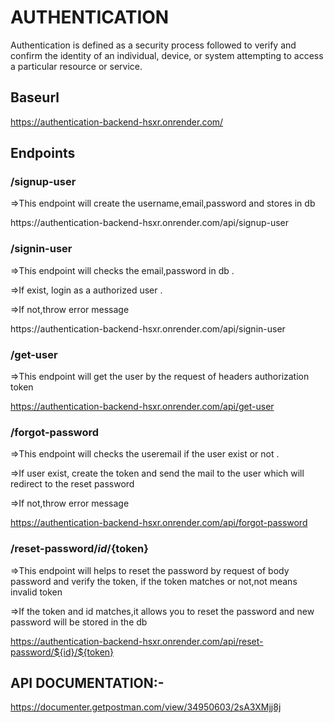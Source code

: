 # AUTHENTICATION

<p>Authentication is defined as a security process followed to verify and confirm the identity of an individual, device, or system attempting to access a particular resource or service.<p>

## Baseurl

https://authentication-backend-hsxr.onrender.com/

## Endpoints

### /signup-user

<p>=>This endpoint will create the username,email,password and stores in db</P>
https://authentication-backend-hsxr.onrender.com/api/signup-user

### /signin-user

<p>=>This endpoint will  checks the email,password in db .</P>
<p>=>If exist, login as a authorized user .</P>
<p>=>If not,throw error message</P>
https://authentication-backend-hsxr.onrender.com/api/signin-user

### /get-user

<p>=>This endpoint will get the user by the request of headers authorization token</P>

https://authentication-backend-hsxr.onrender.com/api/get-user

### /forgot-password

<p>=>This endpoint will checks the useremail if the user exist or not .</P>
<p>=>If user exist, create the token and send the mail to the user which will redirect to the reset password</P>
<p>=>If not,throw error message</P>

https://authentication-backend-hsxr.onrender.com/api/forgot-password

### /reset-password/${id}/${token}

<p>=>This endpoint will helps to reset the password by request of body password and verify the token, if the token matches or not,not means invalid token </P>
<p>=>If the token and id  matches,it allows you to reset the password and new password will be stored in the db</P>

https://authentication-backend-hsxr.onrender.com/api/reset-password/${id}/${token}

## API DOCUMENTATION:-

https://documenter.getpostman.com/view/34950603/2sA3XMjj8j

